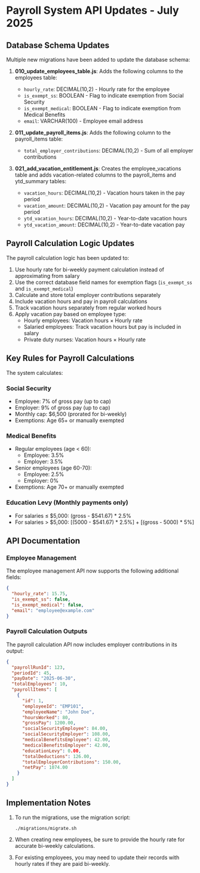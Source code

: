 # Payroll System API Updates - July 2025

## Database Schema Updates

Multiple new migrations have been added to update the database schema:

1. **010_update_employees_table.js**: Adds the following columns to the employees table:
   - `hourly_rate`: DECIMAL(10,2) - Hourly rate for the employee
   - `is_exempt_ss`: BOOLEAN - Flag to indicate exemption from Social Security
   - `is_exempt_medical`: BOOLEAN - Flag to indicate exemption from Medical Benefits
   - `email`: VARCHAR(100) - Employee email address

2. **011_update_payroll_items.js**: Adds the following column to the payroll_items table:
   - `total_employer_contributions`: DECIMAL(10,2) - Sum of all employer contributions

3. **021_add_vacation_entitlement.js**: Creates the employee_vacations table and adds vacation-related columns to the payroll_items and ytd_summary tables:
   - `vacation_hours`: DECIMAL(10,2) - Vacation hours taken in the pay period
   - `vacation_amount`: DECIMAL(10,2) - Vacation pay amount for the pay period
   - `ytd_vacation_hours`: DECIMAL(10,2) - Year-to-date vacation hours
   - `ytd_vacation_amount`: DECIMAL(10,2) - Year-to-date vacation pay

## Payroll Calculation Logic Updates

The payroll calculation logic has been updated to:

1. Use hourly rate for bi-weekly payment calculation instead of approximating from salary
2. Use the correct database field names for exemption flags (`is_exempt_ss` and `is_exempt_medical`)
3. Calculate and store total employer contributions separately
4. Include vacation hours and pay in payroll calculations
5. Track vacation hours separately from regular worked hours
6. Apply vacation pay based on employee type:
   - Hourly employees: Vacation hours × Hourly rate
   - Salaried employees: Track vacation hours but pay is included in salary
   - Private duty nurses: Vacation hours × Hourly rate

## Key Rules for Payroll Calculations

The system calculates:

### Social Security
- Employee: 7% of gross pay (up to cap)
- Employer: 9% of gross pay (up to cap)
- Monthly cap: $6,500 (prorated for bi-weekly)
- Exemptions: Age 65+ or manually exempted

### Medical Benefits
- Regular employees (age < 60):
  - Employee: 3.5%
  - Employer: 3.5%
- Senior employees (age 60-70):
  - Employee: 2.5%
  - Employer: 0%
- Exemptions: Age 70+ or manually exempted

### Education Levy (Monthly payments only)
- For salaries ≤ $5,000: (gross - $541.67) * 2.5%
- For salaries > $5,000: [(5000 - $541.67) * 2.5%] + [(gross - 5000) * 5%]

## API Documentation

### Employee Management

The employee management API now supports the following additional fields:

```json
{
  "hourly_rate": 15.75,
  "is_exempt_ss": false,
  "is_exempt_medical": false,
  "email": "employee@example.com"
}
```

### Payroll Calculation Outputs

The payroll calculation API now includes employer contributions in its output:

```json
{
  "payrollRunId": 123,
  "periodId": 45,
  "payDate": "2025-06-30",
  "totalEmployees": 10,
  "payrollItems": [
    {
      "id": 1,
      "employeeId": "EMP101",
      "employeeName": "John Doe",
      "hoursWorked": 80,
      "grossPay": 1200.00,
      "socialSecurityEmployee": 84.00,
      "socialSecurityEmployer": 108.00,
      "medicalBenefitsEmployee": 42.00,
      "medicalBenefitsEmployer": 42.00,
      "educationLevy": 0.00,
      "totalDeductions": 126.00,
      "totalEmployerContributions": 150.00,
      "netPay": 1074.00
    }
  ]
}
```

## Implementation Notes

1. To run the migrations, use the migration script:
   ```
   ./migrations/migrate.sh
   ```

2. When creating new employees, be sure to provide the hourly rate for accurate bi-weekly calculations.

3. For existing employees, you may need to update their records with hourly rates if they are paid bi-weekly.
